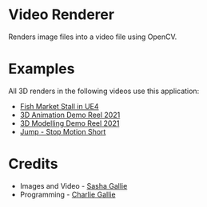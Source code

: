 # Video Renderer
Renders image files into a video file using OpenCV.
# Examples
All 3D renders in the following videos use this application:
- [Fish Market Stall in UE4](https://www.youtube.com/watch?v=1oyKLg_fCR0)
- [3D Animation Demo Reel 2021](https://www.youtube.com/watch?v=a08S6jZx-gY)
- [3D Modelling Demo Reel 2021](https://www.youtube.com/watch?v=J5t7IRFVhgA)
- [Jump - Stop Motion Short](https://www.youtube.com/watch?v=Q2eqyVNPPiY)
# Credits
- Images and Video - [Sasha Gallie](mailto:sasha.gallie@hotmail.co.uk)
- Programming - [Charlie Gallie](mailto:charlie_gallie@outlook.com)

